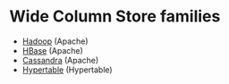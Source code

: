 # Wide Column Store families


* [Hadoop](http://hadoop.apache.org/) (Apache)
* [HBase](https://hbase.apache.org/) (Apache)
* [Cassandra](https://cassandra.apache.org/) (Apache)
* [Hypertable](http://hypertable.org/) (Hypertable)



